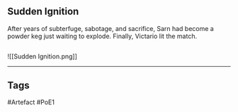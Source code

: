 ## Sudden Ignition
After years of subterfuge, sabotage, and sacrifice,
Sarn had become a powder keg just waiting to explode.
Finally, Victario lit the match.
##
![[Sudden Ignition.png]]

---
## Tags
#Artefact
#PoE1